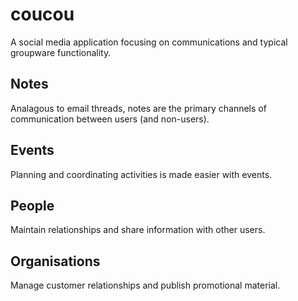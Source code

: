# coucou

A social media application focusing on communications and typical groupware functionality.

## Notes

Analagous to email threads, notes are the primary channels of communication between users (and non-users).

## Events

Planning and coordinating activities is made easier with events.

## People

Maintain relationships and share information with other users.

## Organisations

Manage customer relationships and publish promotional material.

